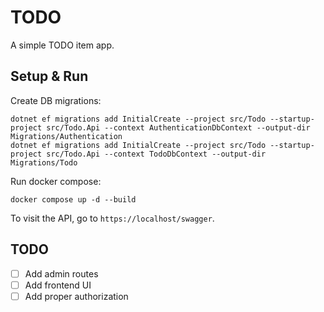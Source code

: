 # TODO
A simple TODO item app.

## Setup & Run
Create DB migrations:
```shell
dotnet ef migrations add InitialCreate --project src/Todo --startup-project src/Todo.Api --context AuthenticationDbContext --output-dir Migrations/Authentication
dotnet ef migrations add InitialCreate --project src/Todo --startup-project src/Todo.Api --context TodoDbContext --output-dir Migrations/Todo
```

Run docker compose:
```shell
docker compose up -d --build
```

To visit the API, go to `https://localhost/swagger`.

## TODO
- [ ] Add admin routes
- [ ] Add frontend UI
- [ ] Add proper authorization
